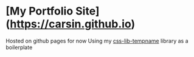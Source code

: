 # [My Portfolio Site] (https://carsin.github.io)
Hosted on github pages for now
Using my [css-lib-tempname](https://github.com/carsin/css-lib-tempname) library as a boilerplate
